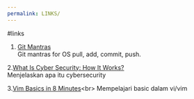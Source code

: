 ```yaml
---
permalink: LINKS/
---
```


#links

1. [Git Mantras](https://osp4diss.vlsm.org/osp-119.html)<br>
Git mantras for OS pull, add, commit, push.

2.[What Is Cyber Security: How It Works?](https://youtu.be/inWWhr5tnEA?feature=shared)<br>
Menjelaskan apa itu cybersecurity 
 
3.[Vim Basics in 8 Minutes](https://youtu.be/ggSyF1SVFr4?si=J8_XKPxVu63ntte_)<br> 
Mempelajari basic dalam vi/vim
